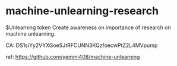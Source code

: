 # machine-unlearning-research
$Unlearning token Create awareness on importance of research on machine unlearning.

CA: DS1siYy2VYXGoeSJtRFCUNN3KQzfoecwPtZ2L4MVpump

ref: https://github.com/yemmi408/machine-unlearning
